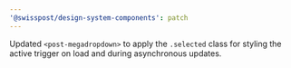 ```yaml
---
'@swisspost/design-system-components': patch
---
```


Updated `<post-megadropdown>` to apply the `.selected` class for styling the active trigger on load and during asynchronous updates.
